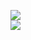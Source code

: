 [![](https://img.shields.io/badge/Made%20With-Github%20Spray-lightgrey.svg?style=for-the-badge&logo=github)](https://github.com/Annihil/github-spray#573)  
[![](https://i.imgur.com/2DrTn0Z.gif)](https://github.com/Annihil/github-spray)